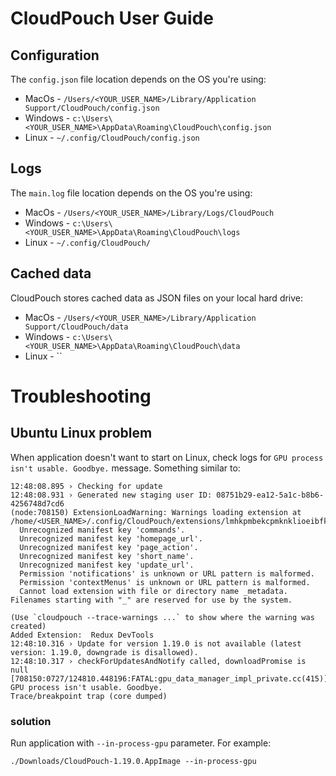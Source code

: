 # CloudPouch User Guide

## Configuration
The `config.json` file location depends on the OS you're using:

* MacOs - `/Users/<YOUR_USER_NAME>/Library/Application Support/CloudPouch/config.json`
* Windows - `c:\Users\<YOUR_USER_NAME>\AppData\Roaming\CloudPouch\config.json`
* Linux - `~/.config/CloudPouch/config.json`
## Logs
The `main.log` file location depends on the OS you're using:

* MacOs - `/Users/<YOUR_USER_NAME>/Library/Logs/CloudPouch`
* Windows - `c:\Users\<YOUR_USER_NAME>\AppData\Roaming\CloudPouch\logs`
* Linux - `~/.config/CloudPouch/`

## Cached data
CloudPouch stores cached data as JSON files on your local hard drive:
* MacOs - `/Users/<YOUR_USER_NAME>/Library/Application Support/CloudPouch/data`
* Windows - `c:\Users\<YOUR_USER_NAME>\AppData\Roaming\CloudPouch\data`
* Linux - ``

# Troubleshooting

## Ubuntu Linux problem

When application doesn't want to start on Linux, check logs for `GPU process isn't usable. Goodbye.` message. Something similar to:

```
12:48:08.895 › Checking for update
12:48:08.931 › Generated new staging user ID: 08751b29-ea12-5a1c-b8b6-4256748d7cd6
(node:708150) ExtensionLoadWarning: Warnings loading extension at /home/<USER_NAME>/.config/CloudPouch/extensions/lmhkpmbekcpmknklioeibfkpmmfibljd:
  Unrecognized manifest key 'commands'.
  Unrecognized manifest key 'homepage_url'.
  Unrecognized manifest key 'page_action'.
  Unrecognized manifest key 'short_name'.
  Unrecognized manifest key 'update_url'.
  Permission 'notifications' is unknown or URL pattern is malformed.
  Permission 'contextMenus' is unknown or URL pattern is malformed.
  Cannot load extension with file or directory name _metadata. Filenames starting with "_" are reserved for use by the system.

(Use `cloudpouch --trace-warnings ...` to show where the warning was created)
Added Extension:  Redux DevTools
12:48:10.316 › Update for version 1.19.0 is not available (latest version: 1.19.0, downgrade is disallowed).
12:48:10.317 › checkForUpdatesAndNotify called, downloadPromise is null
[708150:0727/124810.448196:FATAL:gpu_data_manager_impl_private.cc(415)] GPU process isn't usable. Goodbye.
Trace/breakpoint trap (core dumped)
```
### solution
Run application with `--in-process-gpu` parameter. For example:
```
./Downloads/CloudPouch-1.19.0.AppImage --in-process-gpu
```
